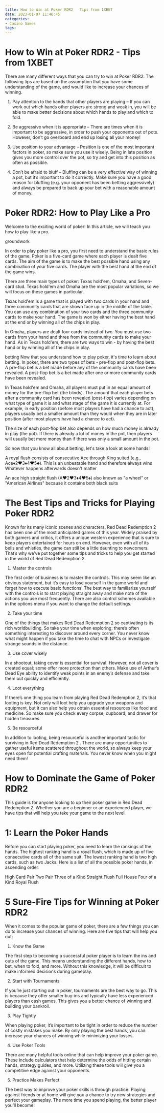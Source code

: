 ```yaml
---
title: How to Win at Poker RDR2   Tips from 1XBET
date: 2023-01-07 11:46:45
categories:
- Casino Games
tags:
---
```



#  How to Win at Poker RDR2 - Tips from 1XBET

There are many different ways that you can try to win at Poker RDR2. The following tips are based on the assumption that you have some understanding of the game, and would like to increase your chances of winning.

1. Pay attention to the hands that other players are playing – If you can work out which hands other players are strong and weak in, you will be able to make better decisions about which hands to play and which to fold.

2. Be aggressive when it is appropriate – There are times when it is important to be aggressive, in order to push your opponents out of pots. However, don’t go overboard and end up losing all your money!

3. Use position to your advantage – Position is one of the most important factors in poker, so make sure you use it wisely. Being in late position gives you more control over the pot, so try and get into this position as often as possible.

4. Don’t be afraid to bluff – Bluffing can be a very effective way of winning a pot, but it’s important to do it correctly. Make sure you have a good reason for bluffing (e.g. your opponent has been betting aggressively) and always be prepared to back up your bet with a reasonable amount of money.

#  Poker RDR2: How to Play Like a Pro

Welcome to the exciting world of poker! In this article, we will teach you how to play like a pro.

 groundwork

In order to play poker like a pro, you first need to understand the basic rules of the game. Poker is a five-card game where each player is dealt five cards. The aim of the game is to make the best possible hand using any combination of your five cards. The player with the best hand at the end of the game wins.

There are three main types of poker: Texas hold'em, Omaha, and Seven-card stud. Texas hold'em and Omaha are the most popular variations, so we will focus on these games in particular.

Texas hold'em is a game that is played with two cards in your hand and three community cards that are shown face up in the middle of the table. You can use any combination of your two cards and the three community cards to make your hand. The game is won by either having the best hand at the end or by winning all of the chips in play.

In Omaha, players are dealt four cards instead of two. You must use two cards from your hand and three from the community cards to make your hand. As in Texas hold'em, there are two ways to win - by having the best hand or by winning all of the chips in play.

betting 
Now that you understand how to play poker, it's time to learn about betting. In poker, there are two types of bets - pre-flop and post-flop bets. A pre-flop bet is a bet made before any of the community cards have been revealed. A post-flop bet is a bet made after one or more community cards have been revealed.

In Texas hold'em and Omaha, all players must put in an equal amount of money for the pre-flop bet (the blinds). The amount that each player bets after a community card has been revealed (post-flop) varies depending on what type of game it is and what stage of the game it is currently at. For example, in early position (before most players have had a chance to act), players usually bet a smaller amount than they would when they are in later position (after most players have had a chance to act).

The size of each post-flop bet also depends on how much money is already in play (the pot). If there is already a lot of money in the pot, then players will usually bet more money than if there was only a small amount in the pot.



  So now that you know all about betting, let's take a look at some hands!



   A royal flush consists of consecutive Ace through King suited (e.g., Ace♦2♥3♦4♥5♣). This is an unbeatable hand and therefore always wins Whatever happens afterwards doesn't matter 

An ace high straight flush (A♥2♥3♦4♥5♠) also known as "a wheel" or "American Airlines" because it contains both black suits

#  The Best Tips and Tricks for Playing Poker RDR2

Known for its many iconic scenes and characters, Red Dead Redemption 2 has been one of the most anticipated games of this year. Widely praised by both gamers and critics, it offers a unique western experience that is sure to keep players entertained for hours on end. However, even with all of its bells and whistles, the game can still be a little daunting to newcomers. That’s why we’ve put together some tips and tricks to help you get started in the world of Red Dead Redemption 2.

1. Master the controls

The first order of business is to master the controls. This may seem like an obvious statement, but it’s easy to lose yourself in the game world and forget how to execute basic functions. The best way to familiarize yourself with the controls is to start playing straight away and make note of the actions you use most frequently. There are also control schemes available in the options menu if you want to change the default settings.

2. Take your time

One of the things that makes Red Dead Redemption 2 so captivating is its rich worldbuilding. So take your time when exploring; there’s often something interesting to discover around every corner. You never know what might happen if you take the time to chat with NPCs or investigate strange sounds in the distance.

3. Use cover wisely

In a shootout, taking cover is essential for survival. However, not all cover is created equal; some offer more protection than others. Make use of Arthur’s Dead Eye ability to identify weak points in an enemy’s defense and take them out quickly and efficiently.

4. Loot everything

If there’s one thing you learn from playing Red Dead Redemption 2, it’s that looting is key. Not only will loot help you upgrade your weapons and equipment, but it can also help you obtain essential resources like food and medicine. So make sure you check every corpse, cupboard, and drawer for hidden treasures.

5. Be resourceful

In addition to looting, being resourceful is another important tactic for surviving in Red Dead Redemption 2 . There are many opportunities to gather useful items scattered throughout the world, so always keep your eyes open for potential crafting materials. You never know when you might need them!

#  How to Dominate the Game of Poker RDR2

This guide is for anyone looking to up their poker game in Red Dead Redemption 2. Whether you are a beginner or an experienced player, we have tips that will help you take your game to the next level.

# 1: Learn the Poker Hands

Before you can start playing poker, you need to learn the rankings of the hands. The highest ranking hand is a royal flush, which is made up of five consecutive cards all of the same suit. The lowest ranking hand is two high cards, such as two Jacks. Here is a list of all the possible poker hands, in ascending order:

High Card
Pair
Two Pair
Three of a Kind
Straight
Flush
Full House
Four of a Kind
Royal Flush

#  5 Sure-Fire Tips for Winning at Poker RDR2

When it comes to the popular game of poker, there are a few things you can do to increase your chances of winning. Here are five tips that will help you out:

1. Know the Game

The first step to becoming a successful poker player is to learn the ins and outs of the game. This means understanding the different hands, how to bet, when to fold, and more. Without this knowledge, it will be difficult to make informed decisions during gameplay.

2. Start with Tournaments

If you’re just starting out in poker, tournaments are the best way to go. This is because they offer smaller buy-ins and typically have less experienced players than cash games. This gives you a better chance of winning and building your bankroll.

3. Play Tightly

When playing poker, it’s important to be tight in order to reduce the number of costly mistakes you make. By only playing the best hands, you can increase your chances of winning while minimizing your losses.

4. Use Poker Tools

There are many helpful tools online that can help improve your poker game. These include calculators that help determine the odds of hitting certain hands, strategy guides, and more. Utilizing these tools will give you a competitive edge against your opponents.

5. Practice Makes Perfect

The best way to improve your poker skills is through practice. Playing against friends or at home will give you a chance to try new strategies and perfect your gameplay. The more time you spend playing, the better player you’ll become!